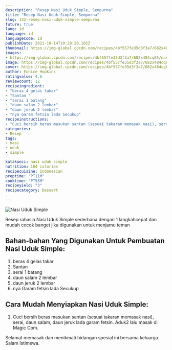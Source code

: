 ```yaml
---
description: "Resep Nasi Uduk Simple, Sempurna"
title: "Resep Nasi Uduk Simple, Sempurna"
slug: 142-resep-nasi-uduk-simple-sempurna
future: true
lang: id
language: id
languageCode: id
publishDate: 2021-10-14T10:20:20.165Z 
thumbnail: https://img-global.cpcdn.com/recipes/4bf557fe35d3f3a7/682x484cq65/nasi-uduk-simple-foto-resep-utama.png
images:
- https://img-global.cpcdn.com/recipes/4bf557fe35d3f3a7/682x484cq65/nasi-uduk-simple-foto-resep-utama.png
image: https://img-global.cpcdn.com/recipes/4bf557fe35d3f3a7/682x484cq65/nasi-uduk-simple-foto-resep-utama.png
cover: https://img-global.cpcdn.com/recipes/4bf557fe35d3f3a7/682x484cq65/nasi-uduk-simple-foto-resep-utama.png
author: Eunice Hopkins
ratingvalue: 4.6
reviewcount: 12
recipeingredient:
- "beras 4 gelas takar"
- "Santan "
- "serai 1 batang"
- "daun salam 2 lembar"
- "daun jeruk 2 lembar"
- "nya Garam fetsin lada Secukup"
recipeinstructions:
- "Cuci bersih beras masukan santan (sesuai takaran memasak nasi), serai, daun salam, daun jeruk lada garam fetsin. Aduk2 lalu masak di Magic Com."
categories:
- Resep
tags:
- nasi
- uduk
- simple

katakunci: nasi uduk simple 
nutrition: 164 calories
recipecuisine: Indonesian
preptime: "PT11M"
cooktime: "PT55M"
recipeyield: "3"
recipecategory: Dessert
. 
---
```



![Nasi Uduk Simple](https://img-global.cpcdn.com/recipes/4bf557fe35d3f3a7/682x484cq65/nasi-uduk-simple-foto-resep-utama.png)

Resep rahasia Nasi Uduk Simple  sederhana dengan 1 langkahcepat dan mudah cocok banget jika digunakan untuk menjamu teman

<!--inarticleads1-->

## Bahan-bahan Yang Digunakan Untuk Pembuatan Nasi Uduk Simple:

1. beras 4 gelas takar
1. Santan 
1. serai 1 batang
1. daun salam 2 lembar
1. daun jeruk 2 lembar
1. nya Garam fetsin lada Secukup



<!--inarticleads2-->

## Cara Mudah Menyiapkan Nasi Uduk Simple:

1. Cuci bersih beras masukan santan (sesuai takaran memasak nasi), serai, daun salam, daun jeruk lada garam fetsin. Aduk2 lalu masak di Magic Com.




Selamat memasak dan menikmati hidangan spesial ini bersama keluarga. Salam Istimewa.
